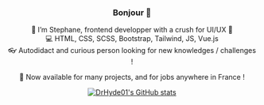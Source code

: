 <div align="center">
  
### Bonjour 👋


:bust_in_silhouette: I’m Stephane, frontend developper with a crush for UI/UX :art:  
:computer: HTML, CSS, SCSS, Bootstrap, Tailwind, JS, Vue.js  
:eyeglasses: Autodidact and curious person looking for new knowledges / challenges !   
  
:mega: Now available for many projects, and for jobs anywhere in France ! 

  

[![DrHyde01's GitHub stats](https://github-readme-stats.vercel.app/api?username=DrHyde01&show_icons=true&theme=blueberry)](https://github.com/DrHyde01/github-readme-stats)
 
 </div>

